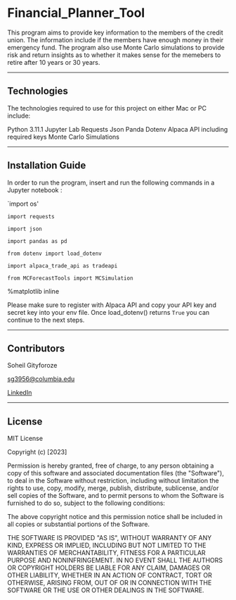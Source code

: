 # Financial_Planner_Tool

This program aims to provide key information to the members of the credit union. The information include if the members have enough money in their emergency fund. The program also use Monte Carlo simulations to provide risk and return insights as to whether it makes sense for the memebers to retire after 10 years or 30 years.

---

## Technologies

The technologies required to use for this project on either Mac or PC include:

Python 3.11.1
Jupyter Lab
Requests
Json
Panda
Dotenv
Alpaca API including required keys
Monte Carlo Simulations


---

## Installation Guide

In order to run the program, insert and run the following commands in a Jupyter notebook :

`import os'

`import requests`

`import json`

`import pandas as pd`

`from dotenv import load_dotenv`

`import alpaca_trade_api as tradeapi`

`from MCForecastTools import MCSimulation`

%matplotlib inline


Please make sure to register with Alpaca API and copy your API key and secret key into your env file.
Once load_dotenv() returns `True` you can continue to the next steps.

---

## Contributors

Soheil Gityforoze

sg3956@columbia.edu

[LinkedIn](https://www.linkedin.com/feed/)

---

## License

MIT License

Copyright (c) [2023]

Permission is hereby granted, free of charge, to any person obtaining a copy of this software and associated documentation files (the "Software"), to deal in the Software without restriction, including without limitation the rights to use, copy, modify, merge, publish, distribute, sublicense, and/or sell copies of the Software, and to permit persons to whom the Software is furnished to do so, subject to the following conditions:

The above copyright notice and this permission notice shall be included in all copies or substantial portions of the Software.

THE SOFTWARE IS PROVIDED "AS IS", WITHOUT WARRANTY OF ANY KIND, EXPRESS OR IMPLIED, INCLUDING BUT NOT LIMITED TO THE WARRANTIES OF MERCHANTABILITY, FITNESS FOR A PARTICULAR PURPOSE AND NONINFRINGEMENT. IN NO EVENT SHALL THE AUTHORS OR COPYRIGHT HOLDERS BE LIABLE FOR ANY CLAIM, DAMAGES OR OTHER
LIABILITY, WHETHER IN AN ACTION OF CONTRACT, TORT OR OTHERWISE, ARISING FROM, OUT OF OR IN CONNECTION WITH THE SOFTWARE OR THE USE OR OTHER DEALINGS IN THE SOFTWARE.
